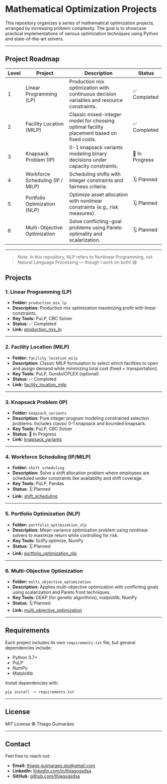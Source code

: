 # Mathematical Optimization Projects

This repository organizes a series of mathematical optimization projects, arranged by increasing problem complexity. The goal is to showcase practical implementations of various optimization techniques using Python and state-of-the-art solvers.

---

## Project Roadmap

| Level | Project                          | Description                                                                               | Status         |
| ----- | -------------------------------- | ----------------------------------------------------------------------------------------- | -------------- |
| 1     | Linear Programming (LP)          | Production mix optimization with continuous decision variables and resource constraints.  | ✅ Completed   |
| 2     | Facility Location (MILP)         | Classic mixed-integer model for choosing optimal facility placement based on fixed costs. | ✅ Completed |
| 3     | Knapsack Problem (IP)            | 0-1 knapsack variants modeling binary decisions under capacity constraints.               | 🚧 In Progress  |
| 4     | Workforce Scheduling (IP / MILP) | Scheduling shifts with integer constraints and fairness criteria.                         | 🗓️ Planned   |
| 5     | Portfolio Optimization (NLP)     | Optimize asset allocation with nonlinear constraints (e.g., risk measures).               | 🗓️ Planned   |
| 6     | Multi-Objective Optimization     | Solve conflicting-goal problems using Pareto optimality and scalarization.                | 🗓️ Planned   |

---

> Note: In this repository, NLP refers to Nonlinear Programming, not Natural Language Processing — though I work on both! 😄

## Projects

### 1. Linear Programming (LP)

- **Folder:** `production_mix_lp`
- **Description:** Production mix optimization maximizing profit with linear constraints.
- **Key Tools:** PuLP, CBC Solver
- **Status:** ✅ Completed
- **Link:** [production_mix_lp](https://github.com/thiagogsdsa/mathematical-optimization-projects/tree/main/production_mix_lp)

---

### 2. Facility Location (MILP)

- **Folder:** `facility_location_milp`
- **Description:** Classic MILP formulation to select which facilities to open and assign demand while minimizing total cost (fixed + transportation).
- **Key Tools:** PuLP, Gurobi/CPLEX (optional)
- **Status:** ✅ Completed
- **Link:** [facility_location_milp](https://github.com/thiagogsdsa/mathematical-optimization-projects/tree/main/facility_location_milp)

---

### 3. Knapsack Problem (IP)

- **Folder:** `knapsack_variants`
- **Description:** Pure integer program modeling constrained selection problems. Includes classic 0-1 knapsack and bounded knapsack.
- **Key Tools:** PuLP, CBC Solver
- **Status:** 🚧 In Progress
- **Link:** [knapsack_variants](./knapsack_variants)

---

### 4. Workforce Scheduling (IP/MILP)

- **Folder:** `shift_scheduling`
- **Description:** Solve a shift allocation problem where employees are scheduled under constraints like availability and shift coverage.
- **Key Tools:** PuLP, Pandas
- **Status:** 🗓️ Planned
- **Link:** [shift_scheduling](./shift_scheduling)

---

### 5. Portfolio Optimization (NLP)

- **Folder:** `portfolio_optimization_nlp`
- **Description:** Mean-variance optimization problem using nonlinear solvers to maximize return while controlling for risk.
- **Key Tools:** SciPy.optimize, NumPy
- **Status:** 🗓️ Planned
- **Link:** [portfolio_optimization_nlp](./portfolio_optimization_nlp)

---

### 6. Multi-Objective Optimization

- **Folder:** `multi_objective_optimization`
- **Description:** Applies multi-objective optimization with conflicting goals using scalarization and Pareto front techniques.
- **Key Tools:** DEAP (for genetic algorithms), matplotlib, NumPy
- **Status:** 🗓️ Planned
- **Link:** [multi_objective_optimization](./multi_objective_optimization)

---

## Requirements

Each project includes its own `requirements.txt` file, but general dependencies include:

- Python 3.7+
- PuLP
- NumPy
- Matplotlib

Install dependencies with:

```
pip install -r requirements.txt
```

---

## License

MIT License © Thiago Guimarães

---

## Contact

Feel free to reach out:

- **Email:** thiago.guimaraes.sto@gmail.com
- **LinkedIn:** [linkedin.com/in/thiagogsdsa](https://www.linkedin.com/in/thiagogsdsa)
- **GitHub:** [github.com/thiagogsdsa](https://github.com/thiagogsdsa)
